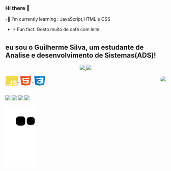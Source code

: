 ### Hi there 👋

-🌱 I’m currently learning :
JavaScript,HTML e CSS
- ⚡ Fun fact: 
Gosto muito de café com leite

##  eu sou o Guilherme Silva,  um estudante de Analise e desenvolvimento de Sistemas(ADS)!
<div align="center">
  <a href="https://https://github.com/guilhermeOsilva">
  <img height="180em" src="https://github-readme-stats.vercel.app/api?username=guilhermeOsilva&show_icons=true&theme=dracula&include_all_commits=true&count_private=true"/>
  <img height="180em" src="https://github-readme-stats.vercel.app/api/top-langs/?username=guilhermeOsilva&layout=compact&langs_count=7&theme=dracula"/>
</div>
<div style="display: inline_block"><br>
  <img align="center" alt="Guilherme-Js" height="30" width="40" src="https://raw.githubusercontent.com/devicons/devicon/master/icons/javascript/javascript-plain.svg">
  <img align="center" alt="Guilherme-HTML" height="30" width="40" src="https://raw.githubusercontent.com/devicons/devicon/master/icons/html5/html5-original.svg">
  <img align="center" alt="Guilherme-CSS" height="30" width="40" src="https://raw.githubusercontent.com/devicons/devicon/master/icons/css3/css3-original.svg">
  <img align="right" height="300" style="border-radius:50px;" src="https://share-cdn.picrew.me/shareImg/org/202110/338224_QWWwjqy6.png">
</div>
  
  ##
 
<div> 
  <a href="https://www.instagram.com/oguiih_henrii/"target="_blank"><img src="https://img.shields.io/badge/-Instagram-%23E4405F?style=for-the-badge&logo=instagram&logoColor=white" target="_blank"></a>
  <a href="" target="_blank"><img src="https://img.shields.io/badge/Discord-7289DA?style=for-the-badge&logo=discord&logoColor=white" target="_blank"></a> 
  <a href = ""><img src=" https://img.shields.io/badge/Microsoft_Outlook-0078D4?style=for-the-badge&logo=microsoft-outlook&logoColor=white"></a>
 <a href = "mailto:guilherme.osilva@bandtec.com.br"> <img src = "https://img.shields.io/badge/Microsoft_Outlook-0078D4?style=for-the-badge&logo=microsoft-outlook&logoColor=white" target = "_ blank"> </a>
   
![Snake animation](https://github.com/guilhermeOsilva/guilhermeOsilva/blob/output/github-contribution-grid-snake.svg)

  
</div>
